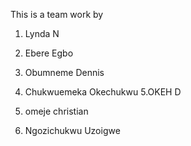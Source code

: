 This is a team work by

1. Lynda N

2. Ebere Egbo

3. Obumneme Dennis
2. Chukwuemeka Okechukwu
5.OKEH D
5. omeje christian

6. Ngozichukwu Uzoigwe
